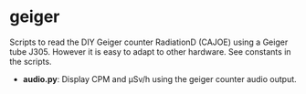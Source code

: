 # geiger

Scripts to read the DIY Geiger counter RadiationD (CAJOE) using a Geiger tube J305.
However it is easy to adapt to other hardware. See constants in the scripts.

  * **audio.py**: Display CPM and µSv/h using the geiger counter audio output.
